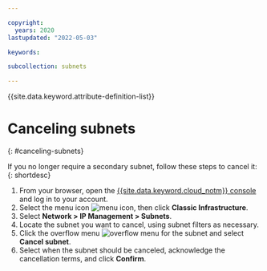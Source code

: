 ```yaml
---

copyright:
  years: 2020
lastupdated: "2022-05-03"

keywords:

subcollection: subnets

---
```


{{site.data.keyword.attribute-definition-list}}

# Canceling subnets
{: #canceling-subnets}

If you no longer require a secondary subnet, follow these steps to cancel it:
{: shortdesc}

1. From your browser, open the [{{site.data.keyword.cloud_notm}} console](https://{DomainName}/) and log in to your account.
1. Select the menu icon ![menu icon](../icons/icon_hamburger.svg), then click **Classic Infrastructure**.
1. Select **Network > IP Management > Subnets**.
1. Locate the subnet you want to cancel, using subnet filters as necessary.
1. Click the overflow menu ![overflow menu](images/overflow.png) for the subnet and select **Cancel subnet**.
1. Select when the subnet should be canceled, acknowledge the cancellation terms, and click **Confirm**.
